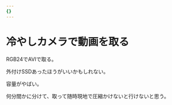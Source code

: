 ```yaml
---
{}
---
```

# 冷やしカメラで動画を取る

RGB24でAVIで取る。

外付けSSDあったほうがいいかもしれない。

容量がやばい。

何分間かに分けて、取って随時現地で圧縮かけないと行けないと思う。